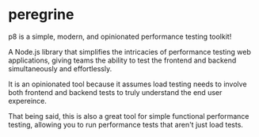 # peregrine

p8 is a simple, modern, and opinionated performance testing toolkit!

A Node.js library that simplifies the intricacies of performance testing web applications, giving teams the ability to test the frontend and backend simultaneously and effortlessly.

It is an opinionated tool because it assumes load testing needs to involve both frontend and backend tests to truly understand the end user expereince.

That being said, this is also a great tool for simple functional performance testing, allowing you to run performance tests that aren't just load tests.
